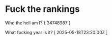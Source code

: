 # Fuck the rankings

Who the hell am I?
{ 34748987 }

What fucking year is it?
[ 2025-05-18T23:20:00Z ]
